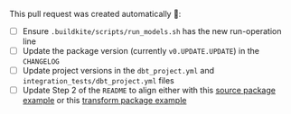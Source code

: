 This pull request was created automatically 🎉:

- [ ] Ensure `.buildkite/scripts/run_models.sh` has the new run-operation line
- [ ] Update the package version (currently `v0.UPDATE.UPDATE`) in the `CHANGELOG`
- [ ] Update project versions in the `dbt_project.yml` and `integration_tests/dbt_project.yml` files
- [ ] Update Step 2 of the `README` to align either with this [source package example](https://github.com/fivetran/dbt_shopify_source/tree/main#step-2-install-the-package-skip-if-also-using-the-shopify-transformation-package) or this [transform package example](https://github.com/fivetran/dbt_shopify#step-2-install-the-package)